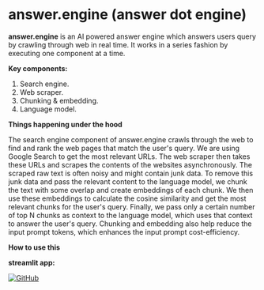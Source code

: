 # answer.engine (answer dot engine)

**answer.engine** is an AI powered answer engine which answers users query by crawling through web in real time. It works in a series fashion by executing one component at a time.

**Key components:**
1. Search engine.
2. Web scraper.
3. Chunking & embedding.
4. Language model.

**Things happening under the hood**

The search engine component of answer.engine crawls through the web to find and rank the web pages that match the user's query. We are using Google Search to get the most relevant URLs. The web scraper then takes these URLs and scrapes the contents of the websites asynchronously. The scraped raw text is often noisy and might contain junk data. To remove this junk data and pass the relevant content to the language model, we chunk the text with some overlap and create embeddings of each chunk. We then use these embeddings to calculate the cosine similarity and get the most relevant chunks for the user's query. Finally, we pass only a certain number of top N chunks as context to the language model, which uses that context to answer the user's query. Chunking and embedding also help reduce the input prompt tokens, which enhances the input prompt cost-efficiency.

**How to use this**

**streamlit app:** 

[![GitHub](https://drive.google.com/uc?export=view&id=1KDxCwWOzvi7JftyOd1LWHhFFtzgNbVhO)](https://github.com/jagadeeshjr5)
